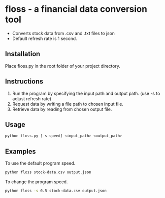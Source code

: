# floss - a financial data conversion tool
* Converts stock data from .csv and .txt files to json
* Default refresh rate is 1 second.

## Installation
 Place floss.py in the root folder of your project directory.

## Instructions
1. Run the program by specifying the input path and output path. (use -s to adjust refresh rate)
3. Request data by writing a file path to chosen input file.
4. Retrieve data by reading from chosen output file.


## Usage
```bash
python floss.py [-s speed] <input_path> <output_path>
```

## Examples
To use the default program speed.
```bash
python floss stock-data.csv output.json
```
To change the program speed.
```bash
python floss -s 0.5 stock-data.csv output.json
```

